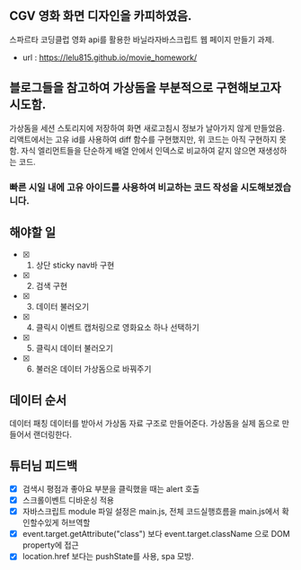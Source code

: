 ## CGV 영화 화면 디자인을 카피하였음.

스파르타 코딩클럽 영화 api를 활용한 바닐라자바스크립트 웹 페이지 만들기 과제.

- url : https://lelu815.github.io/movie_homework/

## 블로그들을 참고하여 가상돔을 부분적으로 구현해보고자 시도함.

가상돔을 세션 스토리지에 저장하여 화면 새로고침시 정보가 날아가지 않게 만들었음.
리액트에서는 고유 id를 사용하여 diff 함수를 구현했지만, 위 코드는 아직 구현하지 못함.
자식 엘리먼트들을 단순하게 배열 안에서 인덱스로 비교하여 같지 않으면 재생성하는 코드.

### 빠른 시일 내에 고유 아이드를 사용하여 비교하는 코드 작성을 시도해보겠습니다.

## 해야할 일

- [x] 1. 상단 sticky nav바 구현
- [x] 2. 검색 구현
- [x] 3. 데이터 불러오기
- [x] 4. 클릭시 이벤트 캡처링으로 영화요소 하나 선택하기
- [x] 5. 클릭시 데이터 불러오기
- [x] 6. 불러온 데이터 가상돔으로 바꿔주기

## 데이터 순서

데이터 패칭
데이터를 받아서 가상돔 자료 구조로 만들어준다.
가상돔을 실제 돔으로 만들어서 랜더링한다.

## 튜터님 피드백

- [x] 검색시 평점과 좋아요 부분을 클릭했을 때는 alert 호출
- [x] 스크롤이벤트 디바운싱 적용
- [x] 자바스크립트 module 파일 설정은 main.js, 전체 코드실행흐름을 main.js에서 확인할수있게 허브역할
- [x] event.target.getAttribute("class") 보다 event.target.className 으로 DOM property에 접근
- [x] location.href 보다는 pushState를 사용, spa 모방.
